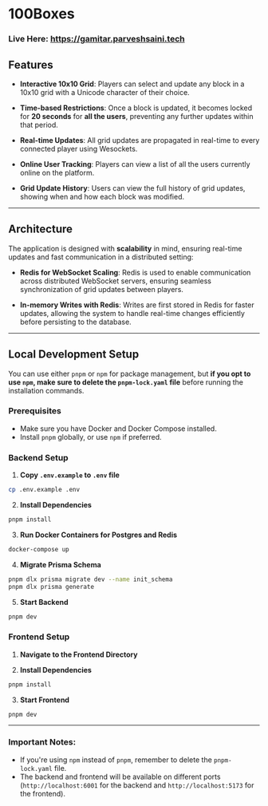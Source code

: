 # 100Boxes

### Live Here: https://gamitar.parveshsaini.tech

## Features

- **Interactive 10x10 Grid**: Players can select and update any block in a 10x10 grid with a Unicode character of their choice.
  
- **Time-based Restrictions**: Once a block is updated, it becomes locked for **20 seconds** for **all the users**, preventing any further updates within that period.

- **Real-time Updates**: All grid updates are propagated in real-time to every connected player using Wesockets.

- **Online User Tracking**: Players can view a list of all the users currently online on the platform.

- **Grid Update History**: Users can view the full history of grid updates, showing when and how each block was modified.


---

## Architecture

The application is designed with **scalability** in mind, ensuring real-time updates and fast communication in a distributed setting:

- **Redis for WebSocket Scaling**: Redis is used to enable communication across distributed WebSocket servers, ensuring seamless synchronization of grid updates between players.

- **In-memory Writes with Redis**: Writes are first stored in Redis for faster updates, allowing the system to handle real-time changes efficiently before persisting to the database.

---

## Local Development Setup
You can use either `pnpm` or `npm` for package management, but **if you opt to use `npm`, make sure to delete the `pnpm-lock.yaml` file** before running the installation commands.

### Prerequisites
- Make sure you have Docker and Docker Compose installed.
- Install `pnpm` globally, or use `npm` if preferred.

### Backend Setup

1. **Copy `.env.example` to `.env` file** 
```bash
cp .env.example .env
```
2. **Install Dependencies**
```bash
pnpm install
```
3. **Run Docker Containers for Postgres and Redis**
```bash
docker-compose up
```
4. **Migrate Prisma Schema**  
```bash
pnpm dlx prisma migrate dev --name init_schema
pnpm dlx prisma generate
```
5. **Start Backend**
```bash
pnpm dev
```

### Frontend Setup
1. **Navigate to the Frontend Directory**  

2. **Install Dependencies**
```bash
pnpm install
```
3. **Start Frontend**
```bash
pnpm dev
```

---

### Important Notes:
- If you're using `npm` instead of `pnpm`, remember to delete the `pnpm-lock.yaml` file.
- The backend and frontend will be available on different ports (`http://localhost:6001` for the backend and `http://localhost:5173` for the frontend).
